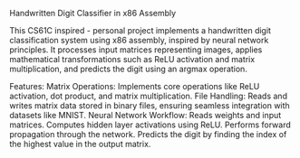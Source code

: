Handwritten Digit Classifier in x86 Assembly

This CS61C inspired - personal project implements a handwritten digit classification system using x86 assembly, inspired by neural network principles. It processes input matrices representing images, applies mathematical transformations such as ReLU activation and matrix multiplication, and predicts the digit using an argmax operation.

Features:
Matrix Operations: Implements core operations like ReLU activation, dot product, and matrix multiplication.
File Handling: Reads and writes matrix data stored in binary files, ensuring seamless integration with datasets like MNIST.
Neural Network Workflow:
Reads weights and input matrices.
Computes hidden layer activations using ReLU.
Performs forward propagation through the network.
Predicts the digit by finding the index of the highest value in the output matrix.
